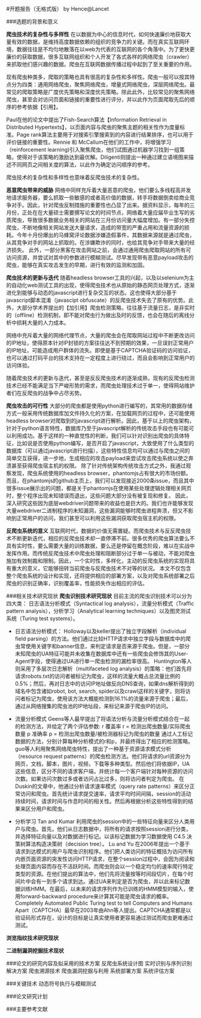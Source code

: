 #开题报告（无格式版）
by Hence@Lancet

###选题的背景和意义

**爬虫技术的复杂性与多样性**
在以数据为中心的信息时代，如何快速廉价地获取大量有效的数据，是维持高度数据依赖的组织的竞争力的关键。而在真实互联网环境，数据往往是不均匀地散落在以web为代表的互联网的各个角落中。为了更快更廉价的获取数据，很多互联网组织和个人开发了各式各样的网络爬虫（crawler）来抓取他们感兴趣的数据。爬虫在互联网数据传播过程中起到了至关重要的作用。

现有爬虫种类多，爬取的策略也具有很高的复杂性和多样性。爬虫一般可以按其特点分为四类：通用网络爬虫，聚焦网络爬虫，增量式网络爬虫，深层网络爬虫。最常见的爬取策略是广度优先策略和深度优先策略。除此此外，比较常见的聚焦网络爬虫，甚至会对访问页面和链接的重要性进行评分，并以此作为页面爬取先后的顺序的参考依据【引用】。

Paul在他的论文中提出了Fish-Search算法【Information Retrieval in Distributed Hypertexts】，以页面内容与爬虫的聚焦主题的相关性作为度量标准。Page rank算法主要用于对搜索引擎搜索到的内容进行结果排序，也可以用于评价链接的重要性。Rennie 和 McCallum在他们的工作中，将增强学习（reinforcement learning)引入聚焦爬虫，他们试图通过机器学习找到一组策略，使得对于该策略的激励达到最优解。Diligenti则提出一种通过建立语境图来描述不同网页之间相关度的算法，以此作为确定访问顺序的参考。

爬虫技术的复杂性和多样性也意味着反爬虫技术的复杂性。

**恶意爬虫带来的威胁**
网络中同样充斥着大量恶意的爬虫，他们要么多线程高并发地请求服务器，要么抓取一些敏感的或者高价值的数据，转手将数据倒卖给商业竞争对手。因此，针对爬虫反制措施的重要性也凸显了出来。据资料显示，每年的三月份，正处在在大量硕士需要撰写论文的时间节点，网络着大量应届毕业生写的劣质爬虫，导致很多数据业务相关的网站在三月份访问量大幅度增加。有一部分失控爬虫，不断地像相关网站发送大量请求，造成的带宽的严重占用和流量资源的损耗。今年十月份爆出的马蜂窝评论数据涉嫌造假事件，其数据来源就是通过爬虫，从其竞争对手的网站上抓取的。在涉嫌欺诈的同时，也给其竞争对手带来大量的经济损失。
此外，一部分黑客在攻击网站之前，会通过通用爬虫爬取网站的所有可访问资源，并尝试对其中的参数进行模糊测试。尽早发现带有恶意payload攻击的爬虫，能够在真实攻击发生的早期，进行有效的监测和加固。




**爬虫技术的更新与迭代**
随着headless browser工具的兴起，以及以selenium为主的自动化web测试工具的出现，使得爬虫技术也从原始的静态网页处理方式，逐渐进化到能够与动态的javascript进行复杂交互的状态。这也使得大部分基于javascript脚本混淆（javascipt obfuscate）的反爬虫技术失去了原有的优势。此外，大部分学术界提出的【加引用】爬虫检测策略，往往基于流量日志，是非实时的（offline）检测机制，即不能对爬虫行为做出及时的反馈，也会在随后的离线分析中损耗大量的人力成本。

网络中充斥着大量的网络代理节点，大量的爬虫会在爬取网站过程中不断更改访问的IP地址，使得原本针对IP封锁的方案往往达不到预期的效果，一旦误封正常用户的IP地址，可能造成用户群体的流失。即使是基于CAPTCHA验证码的访问验证，也可以通过打码平台的技术支持在一定程度上进行绕过，而且会影响到正常用户的访问体验。

随着爬虫技术的更新与迭代，甚至是反反爬虫技术的逐渐成熟，现有的反爬虫检测技术已经不能满足当下严峻形势的需求，而爬虫处理技术过于单一，使得网站维护者们在反爬虫的战争中占尽劣势。


**爬虫攻击的可行性**
大部分的爬虫都是使用python进行编写的，其常用的数据存储方式一般采用传统数据库加文件持久化的方案，在加载网页的过程中，还可能使用headless browser对爬取到的javascript进行解析。因此，基于以上的爬虫架构，针对于python语言特性，数据库乃至于javascript解析的传统攻击手段也有可能可以利用成功。基于这样的一种直觉性的判断，我们可以针对识别出爬虫的具体特征，比如说是否使用python编写，是否开启了javascript，大致使用了什么类型的数据库（可以通过javascript进行扫描），这些特性信息均可以通过与爬虫之间的简单交互获得，进一步地，生成相应的攻击payload来尝试攻击爬虫系统以使之奔溃甚至获得爬虫宿主机的权限。
除了针对传统架构传统攻击方式之外，我通过观察发现，爬虫系统使用的headless browser，phantomjs占有很大的市场份额。而且，在phantomjs的github主页上，我们可以发现接近2000条issue，而且其中很多issue展示出的问题，都是关于phantomjs在使用某些处理逻辑处理相关网页时，整个程序出现未知错误而退出，这些问题大部分没有被复现和修复。
因此，深入研究这些因为底层webdriver问题带来的收益也是巨大的。我们也许能够发现大量webdriver二进制程序的未知漏洞，这些漏洞能够时爬虫进程奔溃，但又不影响到正常用户的访问，我们甚至可以利用这些漏洞获取爬虫宿主机的权限。


**反爬虫系统的意义**
互联网时代，数据的价值无需置疑。而爬虫技术与反反爬虫技术不断更新迭代，相应的反爬虫技术却一直停滞不前。很多优秀的爬虫算法要么不具有实时性，要么需要大量的训练数据，要么还是停留在概念阶段，难以在实战中发挥作用。而传统反爬虫技术中爬虫处理和阻断部分过于单一与被动，不能对爬虫施加有效制裁和限制。因此，一个实时性，多样化，主动的反爬虫系统的实现将具有重大的意义，它能够扭转当前爬虫与反爬虫技术不对等的状况。
本文不仅包含整个爬虫系统的设计和实现，还将提供相应的部署方案，以及对爬虫系统部署之后爬虫的识别正确率，识别覆盖率，性能损失作出相应的评估。



###相关技术研究现状
**爬虫识别技术研究现状**
目前主流的爬虫识别技术可以分为四大类：
日志语法分析模式（Syntactical log analysis），流量分析模式（Traffic pattern analysis），分析学习（Analytical learning techniques）以及图灵测试系统（Turing test systems）。

* 日志语法分析模式：
Holloway以及keller提出了独立字段解析（individual field parsing）的方法。他们通过比较HTTP请求中独立字段与数据库中的爬虫常使用关键字和banner信息，来判定请求是否来源于爬虫。但是，一部分未知爬虫的UA特征可能并未收集在数据库中还有一些爬虫会修饰其的User-Agent字段，使得通过UA进行单一爬虫检测的漏检率很高。
Huntington等人则采用了多层次日志解析（multifaceted log analysis）的策略：他们首先将请求robots.txt的访问者被标记为爬虫，这样的流量大概占总流量比例的0.5%；然后，再对日志中的访问IP地址做反向DNS查询，如果dns解析得到的域名中包含诸如robot, bot, search, spider以及crawl这样的关键字，则将访问者标记为爬虫，使用该方法大概能检测到16.1%的流量来源于爬虫；最后，通过从网络搜集的爬虫池的IP地址段，来标记来源于爬虫IP的访问。

* 流量分析模式
Geens等人最早提出了将语法分析与流量分析模式结合在一起的检测方法，并给定了两个评估参数:
r 覆盖率 r = 检测出爬虫数量/实际爬虫数量
p 准确率 p = 检测出爬虫数量/被检测器标记为爬虫的数量
通过人工标记数据的方法，分别计算每种分析模式的r和p，并最终得出了相应的检测策略。
guo等人利用聚焦网络爬虫特性，提出了一种基于资源请求模式分析（resource request patterns）的爬虫检测方法。他们将请求的url资源分为网页，文档，脚本，图片，视频，下载等多种类型。然后他们将依据IP，UA这些信息，区分不同的请求客户端，并统计每一个客户端针对每种资源的访问次数。如果访问次数过多或者访问占比过多，则将访问者判定为爬虫。
在Duskin的文章中，他通过分析请求速率模式（query rate patterns）来区分正常访问和爬虫。首先统计请求提交速率，请求平均时间间隔，session的活动持续时间，请求时间与作息时间的相关性。然后再根据分析这些特性得到的结果来区分用户和爬虫。

* 分析学习
Tan and Kumar 利用爬虫的session中的一些特征向量来区分人类用户与爬虫。首先，他们从日志数据中，将所有的请求按照session进行分类，并选择特征向量以及对数据进行标记。以该标记数据为学习数据使用 C4.5 决策树算法构造决策树（decision tree）。
Lu and Yu 在2006年提出一个基于请求到达模式的用户与爬虫识别程序。他们把人类访问的特征概括为访问所有内嵌页面资源的突发性访问HTTP请求，在整个session过程中，会因为阅读和处理页面内容而存在不活跃时间。而爬虫则会以一个稳定均匀的速率爬行特定类型的资源。在他们提出的算法中，他们先将流量按等时间段切片，在每个时间片中会有一到多个请求到达。通过UA来判定是否为爬虫，并以此来标记数据训练HMM。在最后，以未来的请求序列作为已训练的HMM模型的输入，使用forward-backward procedure来计算其可能是爬虫请求的概率。
Completely Automated Public Turing test to tell Computers and Humans Apart（CAPTCHA）最早在2003年由Ahn等人提出。CAPTCHA通常都是以验证码形式存在，设计的目标是让真实使用者更容易通过测试而爬虫更难通过测试。


**浏览指纹技术研究现状**



**二进制漏洞挖掘技术现状**



###论文的研究内容及拟采用的技术方案
反爬虫系统设计图
实时识别与序列识别解决方案
爬虫溯源技术
爬虫漏洞挖掘与利用
系统部署方案
系统评估方案

###关键技术
动态符号执行与模糊测试





###论文研究计划


###主要参考文献